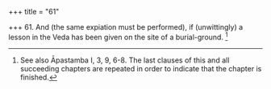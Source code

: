 +++
title = "61"

+++
61. And (the same expiation must be performed), if (unwittingly) a lesson in the Veda has been given on the site of a burial-ground. [^52] 


[^52]:  See also Āpastamba I, 3, 9, 6-8. The last clauses of this and all succeeding chapters are repeated in order to indicate that the chapter is finished.
